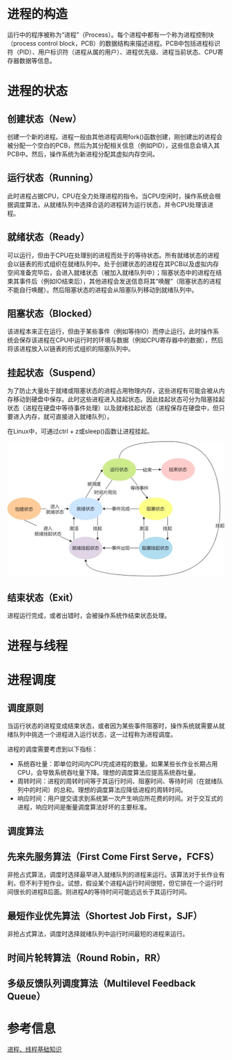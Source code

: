 # 进程的构造
运行中的程序被称为“进程”（Process）。每个进程中都有一个称为进程控制块（process control block，PCB）的数据结构来描述进程。PCB中包括进程标识符（PID）、用户标识符（进程从属的用户）、进程优先级、进程当前状态、CPU寄存器数据等信息。


# 进程的状态
## 创建状态（New）
创建一个新的进程。进程一般由其他进程调用fork()函数创建，刚创建出的进程会被分配一个空白的PCB，然后为其分配相关信息（例如PID），这些信息会填入其PCB中。然后，操作系统为新进程分配其虚拟内存空间。

## 运行状态（Running）
此时进程占据CPU，CPU在全力处理进程的指令。当CPU空闲时，操作系统会根据调度算法，从就绪队列中选择合适的进程转为运行状态，并令CPU处理该进程。

## 就绪状态（Ready）
可以运行，但由于CPU在处理别的进程而处于的等待状态。所有就绪状态的进程会以链表的形式组织在就绪队列中。处于创建状态的进程在其PCB以及虚拟内存空间准备完毕后，会进入就绪状态（被加入就绪队列中）；阻塞状态中的进程在结束其事件后（例如IO结束后），其他进程会发送信息将其“唤醒”（阻塞状态的进程不能自行唤醒）。然后阻塞状态的进程会从阻塞队列移动到就绪队列中。


## 阻塞状态（Blocked）
该进程本来正在运行，但由于某些事件（例如等待IO）而停止运行。此时操作系统会保存该进程在CPU中运行时的环境与数据（例如CPU寄存器中的数据），然后将该进程放入以链表的形式组织的阻塞队列中。

## 挂起状态（Suspend）
为了防止大量处于就绪或阻塞状态的进程占用物理内存，这些进程有可能会被从内存移动到硬盘中保存。此时这些进程进入挂起状态。因此挂起状态可分为阻塞挂起状态（进程在硬盘中等待事件处理）以及就绪挂起状态（进程保存在硬盘中，但只要进入内存，就可直接进入就绪队列）。

在Linux中，可通过ctrl + z或sleep()函数让进程挂起。

![](Linux进程管理_1.jpg)

## 结束状态（Exit）
进程运行完成，或者出错时，会被操作系统作结束状态处理。


# 进程与线程


# 进程调度
## 调度原则
当运行状态的进程变成结束状态，或者因为某些事件阻塞时，操作系统就需要从就绪队列中挑选一个进程进入运行状态，这一过程称为进程调度。

进程的调度需要考虑到以下指标：

- 系统吞吐量：即单位时间内CPU完成进程的数量。如果某些长作业长期占用CPU，会导致系统吞吐量下降。理想的调度算法应提高系统吞吐量。
- 周转时间：进程的周转时间等于其运行时间、阻塞时间、等待时间（在就绪队列中的时间）的总和。理想的调度算法应降低进程的周转时间。
- 响应时间：用户提交请求到系统第一次产生响应所花费的时间。对于交互式的进程，响应时间是衡量调度算法好坏的主要标准。

## 调度算法

## 先来先服务算法（First Come First Serve，FCFS）
非抢占式算法，调度时选择最早进入就绪队列的进程来运行。该算法对于长作业有利，但不利于短作业。试想，假设某个进程A运行时间很短，但它排在一个运行时间很长的进程B后面。则进程A的等待时间可能远远长于其运行时间。

## 最短作业优先算法（Shortest Job First，SJF）
非抢占式算法，调度时选择就绪队列中运行时间最短的进程来运行。

## 时间片轮转算法（Round Robin，RR）

## 多级反馈队列调度算法（Multilevel Feedback Queue）

# 参考信息
[进程、线程基础知识](https://xiaolincoding.com/os/4_process/process_base.html)